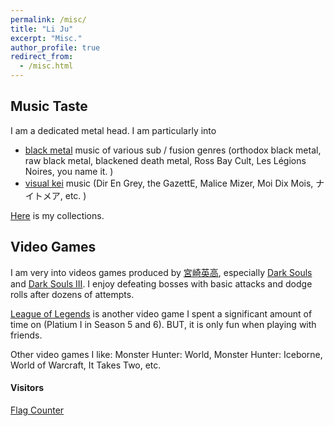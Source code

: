 ```yaml
---
permalink: /misc/
title: "Li Ju"
excerpt: "Misc."
author_profile: true
redirect_from:
  - /misc.html
---
```

## Music Taste
I am a dedicated metal head. I am particularly into
- [black metal](https://en.wikipedia.org/wiki/Black_metal) music of various sub / fusion genres (orthodox black metal, raw black metal, blackened death metal, Ross Bay Cult, Les Légions Noires, you name it. )
- [visual kei](https://en.wikipedia.org/wiki/Visual_kei) music (Dir En Grey, the GazettE, Malice Mizer, Moi Dix Mois, ナイトメア, etc. )

[Here](https://bandcamp.com/sariel_filth) is my collections.

## Video Games
I am very into videos games produced by [宮崎英高](https://ja.wikipedia.org/wiki/%E5%AE%AE%E5%B4%8E%E8%8B%B1%E9%AB%98), especially [Dark Souls](https://en.wikipedia.org/wiki/Dark_Souls_(video_game)) and [Dark Souls III](https://en.wikipedia.org/wiki/Dark_Souls_III). I enjoy defeating bosses with basic attacks and dodge rolls after dozens of attempts. 

[League of Legends](https://www.leagueoflegends.com/en-us/) is another video game I spent a significant amount of time on (Platium I in Season 5 and 6). BUT, it is only fun when playing with friends.

Other video games I like: Monster Hunter: World, Monster Hunter: Iceborne, World of Warcraft, It Takes Two, etc. 

#### Visitors
<script type="text/javascript" src="//cdn.livetrafficfeed.com/static/flag-counter/live.v2.js?row=5&col=2&cod=0&flg=1&bg=ffffff&txt=000000&ro=1&tz=Europe%2FStockholm"></script><noscript id="LTF_flags_href"><a href="https://livetrafficfeed.com/flag-counter">Flag Counter</a></noscript>
